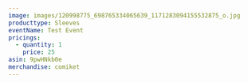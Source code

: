 ```yaml
---
image: images/120998775_698765334065639_1171283094155532875_o.jpg
producttype: Sleeves
eventName: Test Event
pricings:
  - quantity: 1
    price: 25
asin: 9pwHNkb0e
merchandise: comiket
---
```

